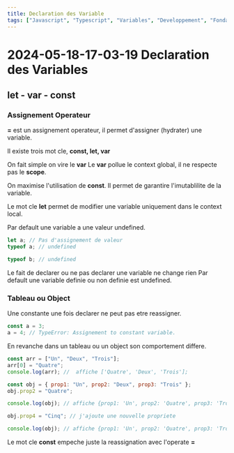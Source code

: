 ```yaml
---
title: Declaration des Variable
tags: ["Javascript", "Typescript", "Variables", "Developpement", "Fondamentaux"]
---
```


# 2024-05-18-17-03-19 Declaration des Variables

## let - var - const

### Assignement Operateur

**=** est un assignement operateur, il permet d'assigner (hydrater) une variable.

Il existe trois mot cle, **const, let, var**

On fait simple on vire le **var**
Le **var** pollue le context global, il ne respecte pas le **scope**.

On maximise l'utilisation de **const**.
Il permet de garantire l'imutablilite de la variable.

Le mot cle **let** permet de modifier une variable uniquement dans le context local.

Par default une variable a une valeur undefined.

```js
let a; // Pas d'assignement de valeur
typeof a; // undefined

typeof b; // undefined
```

Le fait de declarer ou ne pas declarer une variable ne change rien
Par default une variable definie ou non definie est undefined.

### Tableau ou Object

Une constante une fois declarer ne peut pas etre reassigner.

```js
const a = 3;
a = 4; // TypeError: Assignement to constant variable.
```

En revanche dans un tableau ou un object son comportement differe.

```js
const arr = ["Un", "Deux", "Trois"];
arr[0] = "Quatre";
console.log(arr); //  affiche ['Quatre', 'Deux', 'Trois'];

const obj = { prop1: "Un", prop2: "Deux", prop3: "Trois" };
obj.prop2 = "Quatre";

console.log(obj); // affiche {prop1: 'Un', prop2: 'Quatre', prop3: 'Trois'};

obj.prop4 = "Cinq"; // j'ajoute une nouvelle propriete

console.log(obj); // affiche {prop1: 'Un', prop2: 'Quatre', prop3: 'Trois', prop4: "Cinq"};
```

Le mot cle **const** empeche juste la reassignation avec l'operate **=** 
